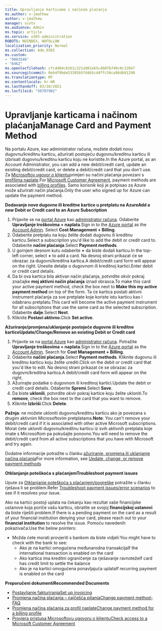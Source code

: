 ```yaml
---
title: Upravljanje karticama i načinom plaćanja
ms.author: v-jmathew
author: v-jmathew
manager: scotv
ms.audience: Admin
ms.topic: article
ms.service: o365-administration
ROBOTS: NOINDEX, NOFOLLOW
localization_priority: Normal
ms.collection: Adm_O365
ms.custom:
- "9003546"
- "6462"
ms.openlocfilehash: cfc4d84c8161c321a981eb5c4b0fb749c0c12047
ms.sourcegitcommit: 0eb4f9bde53395b5fd4b5cd4ffc56ca96db91298
ms.translationtype: MT
ms.contentlocale: hr-HR
ms.lasthandoff: 03/10/2021
ms.locfileid: "50707982"
---
```

# <a name="manage-card-and-payment-method"></a><span data-ttu-id="df3e1-102">Upravljanje karticama i načinom plaćanja</span><span class="sxs-lookup"><span data-stu-id="df3e1-102">Manage Card and Payment Method</span></span>

<span data-ttu-id="df3e1-103">Na portalu Azure, kao administrator računa, možete dodati novu dugovnu/kreditnu karticu, ažurirati postojeću dugovnu/kreditnu karticu ili izbrisati dugovnu/kreditnu karticu koju ne koristite.</span><span class="sxs-lookup"><span data-stu-id="df3e1-103">In the Azure portal, as an Account Administrator, you can add a new debit/credit card, update an existing debit/credit card, or delete a debit/credit card that you don't use.</span></span> <span data-ttu-id="df3e1-104">Za [Microsoftov ugovor o klijentu](https://docs.microsoft.com/azure/billing/billing-how-to-change-credit-card?WT.mc_id=Portal-Microsoft_Azure_Support#check-access-to-a-microsoft-customer-agreement)primjeri su načini plaćanja povezani s [profilima naplate](https://docs.microsoft.com/azure/billing/billing-how-to-change-credit-card?WT.mc_id=Portal-Microsoft_Azure_Support#change-payment-method-for-a-billing-profile).</span><span class="sxs-lookup"><span data-stu-id="df3e1-104">For [Microsoft Customer Agreement](https://docs.microsoft.com/azure/billing/billing-how-to-change-credit-card?WT.mc_id=Portal-Microsoft_Azure_Support#check-access-to-a-microsoft-customer-agreement), payment methods are associated with [billing profiles](https://docs.microsoft.com/azure/billing/billing-how-to-change-credit-card?WT.mc_id=Portal-Microsoft_Azure_Support#change-payment-method-for-a-billing-profile).</span></span> <span data-ttu-id="df3e1-105">Samo korisnik koji je potpisao za Azure može ažurirati način plaćanja.</span><span class="sxs-lookup"><span data-stu-id="df3e1-105">Only the user who signed up for Azure can update the payment method.</span></span>

<span data-ttu-id="df3e1-106">**Dodavanje nove dugovne ili kreditne kartice u pretplatu na Azure**</span><span class="sxs-lookup"><span data-stu-id="df3e1-106">**Add a new Debit or Credit card to an Azure Subscription**</span></span>

1. <span data-ttu-id="df3e1-107">Prijavite se na [portal Azure](https://ms.portal.azure.com/) kao [administrator računa](https://docs.microsoft.com/azure/cost-management-billing/manage/billing-subscription-transfer?WT.mc_id=Portal-Microsoft_Azure_Support#whoisaa). Odaberite **Upravljanje troškovima + naplata**.</span><span class="sxs-lookup"><span data-stu-id="df3e1-107">Sign in to the [Azure portal](https://ms.portal.azure.com/) as the [Account Admin](https://docs.microsoft.com/azure/cost-management-billing/manage/billing-subscription-transfer?WT.mc_id=Portal-Microsoft_Azure_Support#whoisaa). Select **Cost Management + Billing**.</span></span>
2. <span data-ttu-id="df3e1-108">Odaberite pretplatu na koju želite dodati dugovnu ili kreditnu karticu.</span><span class="sxs-lookup"><span data-stu-id="df3e1-108">Select a subscription you'd like to add the debit or credit card to.</span></span> <span data-ttu-id="df3e1-109">Odaberite **načini plaćanja**.</span><span class="sxs-lookup"><span data-stu-id="df3e1-109">Select **Payment methods**.</span></span>
3. <span data-ttu-id="df3e1-110">U gornjem desnom kutu odaberite **+** da biste dodali karticu.</span><span class="sxs-lookup"><span data-stu-id="df3e1-110">In the top-left corner, select **+** to add a card.</span></span> <span data-ttu-id="df3e1-111">Na desnoj strani prikazat će se obrazac za dugovni/kreditna kartica.</span><span class="sxs-lookup"><span data-stu-id="df3e1-111">A debit/credit card form will appear on the right.</span></span> <span data-ttu-id="df3e1-112">Unesite detalje o dugovnom ili kreditnoj kartici.</span><span class="sxs-lookup"><span data-stu-id="df3e1-112">Enter debit or credit card details.</span></span>
4. <span data-ttu-id="df3e1-113">Da bi ova kartica bila aktivan način plaćanja, potvrdite okvir pokraj značajke **moj aktivni način plaćanja** iznad obrasca.</span><span class="sxs-lookup"><span data-stu-id="df3e1-113">To make this card your active payment method, check the box next to **Make this my active payment method** on top of the form.</span></span> <span data-ttu-id="df3e1-114">Ta će kartica postati aktivni instrument plaćanja za sve pretplate koje koriste istu karticu kao i odabranu pretplatu.</span><span class="sxs-lookup"><span data-stu-id="df3e1-114">This card will become the active payment instrument for all subscriptions that use the same card as the selected subscription.</span></span> <span data-ttu-id="df3e1-115">Odaberite **dalje**.</span><span class="sxs-lookup"><span data-stu-id="df3e1-115">Select **Next**.</span></span>
5. <span data-ttu-id="df3e1-116">Kliknite **Postavi aktivno**.</span><span class="sxs-lookup"><span data-stu-id="df3e1-116">Click **Set active**.</span></span> 
 
<span data-ttu-id="df3e1-117">**Ažuriranje/promjena/uklanjanje postojeće dugovne ili kreditne kartice**</span><span class="sxs-lookup"><span data-stu-id="df3e1-117">**Update/Change/Remove an existing Debit or Credit card**</span></span>

1.  <span data-ttu-id="df3e1-118">Prijavite se na [portal Azure](https://portal.azure.com/) kao [administrator računa](https://docs.microsoft.com/azure/billing/billing-subscription-transfer?WT.mc_id=Portal-Microsoft_Azure_Support#whoisaa). Potražite **Upravljanje troškovima + naplata**.</span><span class="sxs-lookup"><span data-stu-id="df3e1-118">Sign in to the [Azure portal](https://portal.azure.com/) as the [Account Admin](https://docs.microsoft.com/azure/billing/billing-subscription-transfer?WT.mc_id=Portal-Microsoft_Azure_Support#whoisaa). Search for **Cost Management + Billing**.</span></span>
2.  <span data-ttu-id="df3e1-119">Odaberite **načini plaćanja**.</span><span class="sxs-lookup"><span data-stu-id="df3e1-119">Select **Payment methods**.</span></span> <span data-ttu-id="df3e1-120">Kliknite dugovnu ili kreditnu karticu koju želite urediti.</span><span class="sxs-lookup"><span data-stu-id="df3e1-120">Click on the debit or credit card that you'd like to edit.</span></span> <span data-ttu-id="df3e1-121">Na desnoj strani prikazat će se obrazac za dugovni/kreditna kartica.</span><span class="sxs-lookup"><span data-stu-id="df3e1-121">A debit/credit card form will appear on the right.</span></span>
3.  <span data-ttu-id="df3e1-122">Ažurirajte podatke o dugovnom ili kreditnoj kartici.</span><span class="sxs-lookup"><span data-stu-id="df3e1-122">Update the debit or credit card details.</span></span> <span data-ttu-id="df3e1-123">Odaberite **Spremi**.</span><span class="sxs-lookup"><span data-stu-id="df3e1-123">Select **Save**.</span></span>
4.  <span data-ttu-id="df3e1-124">Da biste **uklonili**, potvrdite okvir pokraj kartice koju želite ukloniti.</span><span class="sxs-lookup"><span data-stu-id="df3e1-124">To **remove**, check the box next to the card that you want to remove.</span></span>
5.  <span data-ttu-id="df3e1-125">Kliknite **Izbriši**.</span><span class="sxs-lookup"><span data-stu-id="df3e1-125">Click **Delete**.</span></span>

<span data-ttu-id="df3e1-126">**Pažnja**: ne možete ukloniti dugovnu/kreditnu karticu ako je povezana s drugim aktivnim Microsoftovim pretplatama.</span><span class="sxs-lookup"><span data-stu-id="df3e1-126">**Note**: You can't remove your debit/credit card if it is associated with other active Microsoft subscriptions.</span></span> <span data-ttu-id="df3e1-127">Morat ćete ukloniti dugovnu/kreditnu karticu iz svih aktivnih pretplata koje imate s Microsoftom pa pokušajte ponovno.</span><span class="sxs-lookup"><span data-stu-id="df3e1-127">You will need to remove the debit/credit card from all active subscriptions that you have with Microsoft and try again.</span></span>

<span data-ttu-id="df3e1-128">Dodatne informacije potražite u članku [ažuriranje, promjena ili uklanjanje načina plaćanja](https://docs.microsoft.com/azure/billing/billing-how-to-change-credit-card?WT.mc_id=Portal-Microsoft_Azure_Support)</span><span class="sxs-lookup"><span data-stu-id="df3e1-128">For more information, see [Update, change, or remove payment methods](https://docs.microsoft.com/azure/billing/billing-how-to-change-credit-card?WT.mc_id=Portal-Microsoft_Azure_Support)</span></span>

<span data-ttu-id="df3e1-129">**Otklanjanje poteškoća s plaćanjem**</span><span class="sxs-lookup"><span data-stu-id="df3e1-129">**Troubleshoot payment issues**</span></span>

<span data-ttu-id="df3e1-130">Upute za [Otklanjanje poteškoća s plaćanjem/pogreške](https://docs.microsoft.com/azure/cost-management-billing/manage/billing-troubleshoot-azure-payment-issues) potražite u članku rješava li se problem.</span><span class="sxs-lookup"><span data-stu-id="df3e1-130">Refer [Troubleshoot payment issues/error scenarios](https://docs.microsoft.com/azure/cost-management-billing/manage/billing-troubleshoot-azure-payment-issues) to see if it resolves your issue.</span></span>

<span data-ttu-id="df3e1-131">Ako na kartici postoji uplata na čekanju kao rezultat vaše financijske ustanove koja poriče vašu karticu, obratite se svojoj **financijskoj ustanovi** da biste riješili problem.</span><span class="sxs-lookup"><span data-stu-id="df3e1-131">If there is a pending payment on the card as a result of your financial institution denying your card, please reach out to your **financial institution** to resolve the issue.</span></span> <span data-ttu-id="df3e1-132">Pomoću navedenih pokazivača:</span><span class="sxs-lookup"><span data-stu-id="df3e1-132">Use the below pointers:</span></span>

- <span data-ttu-id="df3e1-133">Možda ćete morati provjeriti s bankom da biste vidjeli:</span><span class="sxs-lookup"><span data-stu-id="df3e1-133">You might have to check with the bank to see:</span></span> 
    - <span data-ttu-id="df3e1-134">Ako je na kartici omogućena međunarodna transakcija</span><span class="sxs-lookup"><span data-stu-id="df3e1-134">If the international transaction is enabled on the card</span></span>
    - <span data-ttu-id="df3e1-135">Ako kartica ima kreditni ograničenje za rješavanje ravnoteže</span><span class="sxs-lookup"><span data-stu-id="df3e1-135">If card has credit limit to settle the balance</span></span>
    - <span data-ttu-id="df3e1-136">Ako je na kartici omogućena ponavljajuća uplata</span><span class="sxs-lookup"><span data-stu-id="df3e1-136">If recurring payment is enabled on the card</span></span>

<span data-ttu-id="df3e1-137">**Preporučeni dokumenti**</span><span class="sxs-lookup"><span data-stu-id="df3e1-137">**Recommended Documents**</span></span>

- [<span data-ttu-id="df3e1-138">Postavljanje fakturiranja</span><span class="sxs-lookup"><span data-stu-id="df3e1-138">Set up invoicing</span></span>](https://docs.microsoft.com/azure/cost-management-billing/manage/pay-by-invoice)
- [<span data-ttu-id="df3e1-139">Promjena načina plaćanja – najčešća pitanja</span><span class="sxs-lookup"><span data-stu-id="df3e1-139">Change payment method- FAQ</span></span>](https://docs.microsoft.com/azure/cost-management-billing/manage/change-credit-card?WT.mc_id=Portal-Microsoft_Azure_Support#frequently-asked-questions)
- [<span data-ttu-id="df3e1-140">Promjena načina plaćanja za profil naplate</span><span class="sxs-lookup"><span data-stu-id="df3e1-140">Change payment method for a billing profile</span></span>](https://docs.microsoft.com/azure/cost-management-billing/manage/change-credit-card?WT.mc_id=Portal-Microsoft_Azure_Support#change-payment-method-for-a-billing-profile)
- [<span data-ttu-id="df3e1-141">Provjera pristupa Microsoftovu ugovoru o klijentu</span><span class="sxs-lookup"><span data-stu-id="df3e1-141">Check access to a Microsoft Customer Agreement</span></span>](https://docs.microsoft.com/azure/cost-management-billing/manage/change-credit-card?WT.mc_id=Portal-Microsoft_Azure_Support#check-access-to-a-microsoft-customer-agreement)
